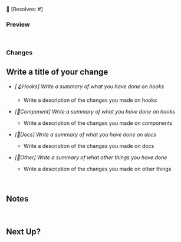🚀 [Resolves: #]

### Preview

<!-- Please leave screenshots since they help others understand what you have done -->

<br/>

### Changes

<!-- Name a title to your changes -->

## Write a title of your change

- _[🪝Hooks] Write a summary of what you have done on hooks_

  - Write a description of the changes you made on hooks

- _[🎨Component] Write a summary of what you have done on hooks_

  - Write a description of the changes you made on components

- _[📒Docs] Write a summary of what you have done on docs_

  - Write a description of the changes you made on docs

- _[🔗Other] Write a summary of what other things you have done_

  - Write a description of the changes you made on other things

<br/>

## Notes

<!-- Write a note if you have any -->
<br/>

## Next Up?

<!-- Write your next plans if you have any -->
